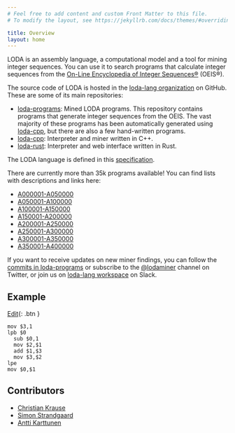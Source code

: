 ```yaml
---
# Feel free to add content and custom Front Matter to this file.
# To modify the layout, see https://jekyllrb.com/docs/themes/#overriding-theme-defaults

title: Overview
layout: home
---
```


LODA is an assembly language, a computational model and a tool for mining integer sequences. You can use it to search programs that calculate integer sequences from the [On-Line Encyclopedia of Integer Sequences®](http://oeis.org/) (OEIS®).

The source code of LODA is hosted in the [loda-lang organization](https://github.com/loda-lang) on GitHub. These are some of its main repositories:

* [loda-programs](https://github.com/loda-lang/loda-programs): Mined LODA programs. This repository contains programs that generate integer sequences from the OEIS. The vast majority of these programs has been automatically generated using [loda-cpp](https://github.com/loda-lang/loda-cpp), but there are also a few hand-written programs.
* [loda-cpp](https://github.com/loda-lang/loda-cpp): Interpreter and miner written in C++.
* [loda-rust](https://github.com/loda-lang/loda-rust): Interpreter and web interface written in Rust.

The LODA language is defined in this [specification](https://loda-lang.github.io/spec).

There are currently more than 35k programs available! You can find lists with descriptions and links here:

* [A000001-A050000](https://github.com/loda-lang/loda-programs/blob/main/oeis/list0.md)
* [A050001-A100000](https://github.com/loda-lang/loda-programs/blob/main/oeis/list1.md)
* [A100001-A150000](https://github.com/loda-lang/loda-programs/blob/main/oeis/list2.md)
* [A150001-A200000](https://github.com/loda-lang/loda-programs/blob/main/oeis/list3.md) 
* [A200001-A250000](https://github.com/loda-lang/loda-programs/blob/main/oeis/list4.md)
* [A250001-A300000](https://github.com/loda-lang/loda-programs/blob/main/oeis/list5.md)
* [A300001-A350000](https://github.com/loda-lang/loda-programs/blob/main/oeis/list6.md)
* [A350001-A400000](https://github.com/loda-lang/loda-programs/blob/main/oeis/list7.md)

If you want to receive updates on new miner findings, you can follow the [commits in loda-programs](https://github.com/loda-lang/loda-programs/commits/main) or subscribe to the [@lodaminer](https://twitter.com/lodaminer) channel on Twitter, or join us on [loda-lang workspace](https://loda-lang.slack.com/) on Slack.

## Example

[Edit](edit/?oeis=45){: .btn }

```
mov $3,1
lpb $0
  sub $0,1
  mov $2,$1
  add $1,$3
  mov $3,$2
lpe
mov $0,$1
```

## Contributors

* [Christian Krause](https://github.com/ckrause)
* [Simon Strandgaard](https://github.com/neoneye)
* [Antti Karttunen](https://github.com/karttu)
